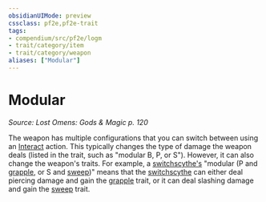 ```yaml
---
obsidianUIMode: preview
cssclass: pf2e,pf2e-trait
tags:
- compendium/src/pf2e/logm
- trait/category/item
- trait/category/weapon
aliases: ["Modular"]
---
```

# Modular  
*Source: Lost Omens: Gods & Magic p. 120*  

The weapon has multiple configurations that you can switch between using an [Interact](/rules/actions/interact.md) action. This typically changes the type of damage the weapon deals (listed in the trait, such as "modular B, P, or S"). However, it can also change the weapon's traits. For example, a [switchscythe's](/compendium/equipment/items/switchscythe-lotgb.md) "modular (P and [grapple](/rules/traits/grapple.md), or S and [sweep](/rules/traits/sweep.md))" means that the [switchscythe](/compendium/equipment/items/switchscythe-lotgb.md) can either deal piercing damage and gain the [grapple](/rules/traits/grapple.md) trait, or it can deal slashing damage and gain the [sweep](/rules/traits/sweep.md) trait.